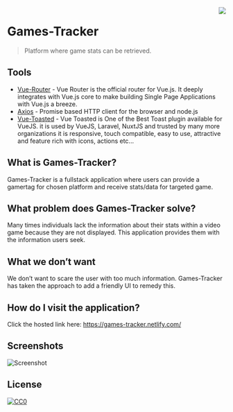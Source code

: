 <img src="https://i.imgur.com/jC3vaza.png" align="right" />

# Games-Tracker

> Platform where game stats can be retrieved.

## Tools

- [Vue-Router](https://router.vuejs.org/) - Vue Router is the official router for Vue.js. It deeply integrates with Vue.js core to make building Single Page Applications with Vue.js a breeze. 
- [Axios](https://github.com/axios/axios) - Promise based HTTP client for the browser and node.js
- [Vue-Toasted](https://github.com/shakee93/vue-toasted) - Vue Toasted is One of the Best Toast plugin available for VueJS. it is used by VueJS, Laravel, NuxtJS and trusted by many more organizations it is responsive, touch compatible, easy to use, attractive and feature rich with icons, actions etc...

## What is Games-Tracker?

Games-Tracker is a fullstack application where users can provide a gamertag for chosen platform and receive stats/data for targeted game.

## What problem does Games-Tracker solve?

Many times individuals lack the information about their stats within a video game because they are not displayed. This application provides them with the information users seek.

## What we don’t want

We don’t want to scare the user with too much information. Games-Tracker has taken the approach to add a friendly UI to remedy this.

## How do I visit the application?

Click the hosted link here: https://games-tracker.netlify.com/

## Screenshots 
![Screenshot](https://i.imgur.com/R8978Qh.png)

## License

[![CC0](https://licensebuttons.net/p/zero/1.0/88x31.png)](https://creativecommons.org/publicdomain/zero/1.0/)
